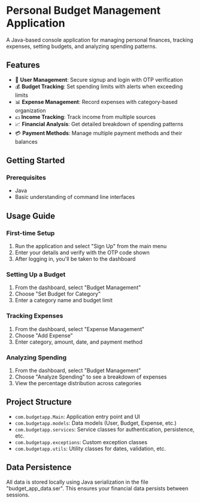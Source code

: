 # Personal Budget Management Application

A Java-based console application for managing personal finances, tracking expenses, setting budgets, and analyzing spending patterns.

## Features

- 👤 **User Management**: Secure signup and login with OTP verification
- 💰 **Budget Tracking**: Set spending limits with alerts when exceeding limits
- 📊 **Expense Management**: Record expenses with category-based organization
- 💵 **Income Tracking**: Track income from multiple sources
- 📈 **Financial Analysis**: Get detailed breakdown of spending patterns
- 💳 **Payment Methods**: Manage multiple payment methods and their balances

## Getting Started

### Prerequisites

- Java
- Basic understanding of command line interfaces

## Usage Guide

### First-time Setup

1. Run the application and select "Sign Up" from the main menu
2. Enter your details and verify with the OTP code shown
3. After logging in, you'll be taken to the dashboard

### Setting Up a Budget

1. From the dashboard, select "Budget Management"
2. Choose "Set Budget for Category"
3. Enter a category name and budget limit

### Tracking Expenses

1. From the dashboard, select "Expense Management"
2. Choose "Add Expense"
3. Enter category, amount, date, and payment method

### Analyzing Spending

1. From the dashboard, select "Budget Management"
2. Choose "Analyze Spending" to see a breakdown of expenses
3. View the percentage distribution across categories

## Project Structure

- `com.budgetapp.Main`: Application entry point and UI
- `com.budgetapp.models`: Data models (User, Budget, Expense, etc.)
- `com.budgetapp.services`: Service classes for authentication, persistence, etc.
- `com.budgetapp.exceptions`: Custom exception classes
- `com.budgetapp.utils`: Utility classes for dates, validation, etc.

## Data Persistence

All data is stored locally using Java serialization in the file "budget_app_data.ser". This ensures your financial data persists between sessions.

